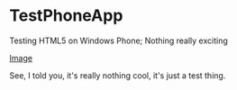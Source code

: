 # TestPhoneApp


Testing HTML5 on Windows Phone; Nothing really exciting

[Image](https://i.imgur.com/dLEClIO.jpg)

See, I told you, it's really nothing cool, it's just a test thing.
